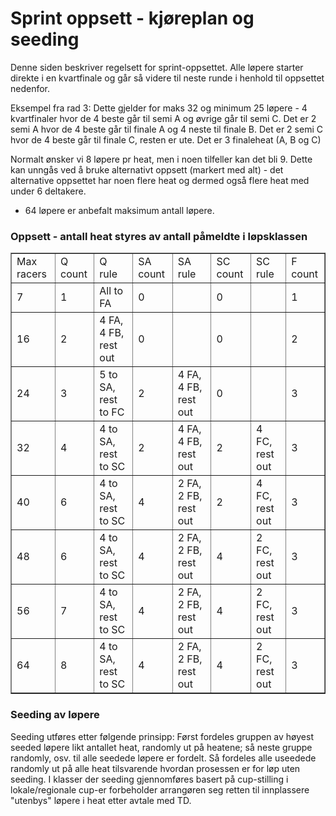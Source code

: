 # Sprint oppsett - kjøreplan og seeding
Denne siden beskriver regelsett for sprint-oppsettet. Alle løpere starter direkte i en kvartfinale og går så videre til neste runde i henhold til oppsettet nedenfor.

Eksempel fra rad 3: Dette gjelder for maks 32 og minimum 25 løpere - 4 kvartfinaler hvor de 4 beste går til semi A og øvrige går til semi C. Det er 2 semi A hvor de 4 beste går til finale A og 4 neste til finale B. Det er 2 semi C hvor de 4 beste går til finale C, resten er ute. Det er 3 finaleheat (A, B og C)

Normalt ønsker vi 8 løpere pr heat, men i noen tilfeller kan det bli 9. Dette kan unngås ved å bruke alternativt oppsett (markert med alt) - det alternative oppsettet har noen flere heat og dermed også flere heat med under 6 deltakere. 

* 64 løpere er anbefalt maksimum antall løpere.

### Oppsett - antall heat styres av antall påmeldte i løpsklassen
<table border=1>
  <tr>
    <td>Max racers</td><td>Q count</td><td>Q rule</td><td>SA count</td><td>SA rule</td><td>SC count</td><td>SC rule</td><td>F count</td>
  </tr>
  <tr>
    <td>7</td><td>1</td><td>All to FA</td><td>0</td><td></td><td>0</td><td></td><td>1</td>
  </tr>
  <tr>
    <td>16</td><td>2</td><td>4 FA, 4 FB, rest out</td><td>0</td><td></td><td>0</td><td></td><td>2</td>
  </tr>
  <tr>
    <td>24</td><td>3</td><td>5 to SA, rest to FC</td><td>2</td><td>4 FA, 4 FB, rest out</td><td>0</td><td></td><td>3</td>
  </tr>
  <tr>
    <td>32</td><td>4</td><td>4 to SA, rest to SC</td><td>2</td><td>4 FA, 4 FB, rest out</td><td>2</td><td>4 FC, rest out</td><td>3</td>
  </tr>
  <tr>
    <td>40</td><td>6</td><td>4 to SA, rest to SC</td><td>4</td><td>2 FA, 2 FB, rest out</td><td>2</td><td>4 FC, rest out</td><td>3</td>
  </tr>
  <tr>
    <td>48</td><td>6</td><td>4 to SA, rest to SC</td><td>4</td><td>2 FA, 2 FB, rest out</td><td>4</td><td>2 FC, rest out</td><td>3</td>
  </tr>
  <tr>
    <td>56</td><td>7</td><td>4 to SA, rest to SC</td><td>4</td><td>2 FA, 2 FB, rest out</td><td>4</td><td>2 FC, rest out</td><td>3</td>
  </tr>
  <tr>
    <td>64</td><td>8</td><td>4 to SA, rest to SC</td><td>4</td><td>2 FA, 2 FB, rest out</td><td>4</td><td>2 FC, rest out</td><td>3</td>
  </tr>
</table>

### Seeding av løpere
Seeding utføres etter følgende prinsipp:
Først fordeles gruppen av høyest seeded løpere likt antallet heat, randomly ut på heatene; så neste gruppe randomly, osv. til alle seedede løpere er fordelt. Så fordeles alle useedede randomly ut på alle heat tilsvarende hvordan prosessen er for løp uten seeding. 
I klasser der seeding gjennomføres basert på cup-stilling i lokale/regionale cup-er forbeholder arrangøren seg retten til innplassere "utenbys" løpere i heat etter avtale med TD.

